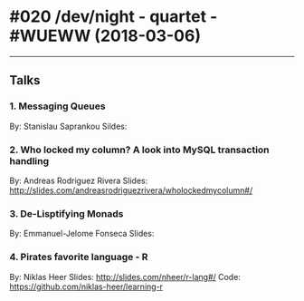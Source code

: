 # #020 /dev/night - quartet - #WUEWW (2018-03-06)


---

## Talks

### 1. Messaging Queues 

By: Stanislau Saprankou
Sildes:

### 2. Who locked my column? A look into MySQL transaction handling

By: Andreas Rodriguez Rivera
Slides: http://slides.com/andreasrodriguezrivera/wholockedmycolumn#/

### 3. De-Lisptifying Monads

By: Emmanuel-Jelome Fonseca
Slides:

### 4. Pirates favorite language - R

By: Niklas Heer
Slides: http://slides.com/nheer/r-lang#/
Code: https://github.com/niklas-heer/learning-r
